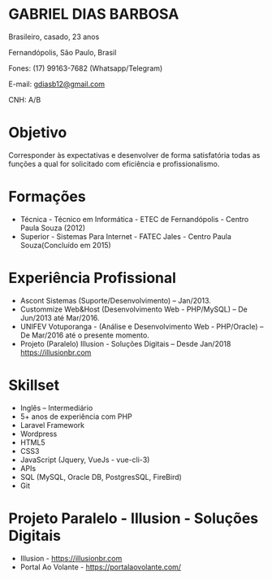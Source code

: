 # GABRIEL DIAS BARBOSA
Brasileiro, casado, 23 anos

Fernandópolis, São Paulo, Brasil

Fones: (17) 99163-7682 (Whatsapp/Telegram) 

E-mail: gdiasb12@gmail.com 

CNH: A/B 

# Objetivo
Corresponder às expectativas e desenvolver de forma satisfatória todas as funções a qual for solicitado com eficiência e profissionalismo.

# Formações
- Técnica - Técnico em Informática - ETEC de Fernandópolis - Centro Paula Souza (2012)
- Superior - Sistemas Para Internet - FATEC Jales - Centro Paula Souza(Concluído em 2015)

# Experiência Profissional
- Ascont Sistemas (Suporte/Desenvolvimento) – Jan/2013.
- Custommize Web&Host (Desenvolvimento Web - PHP/MySQL) – De Jun/2013 até Mar/2016.
- UNIFEV Votuporanga - (Análise e Desenvolvimento Web - PHP/Oracle) – De Mar/2016 até o presente momento.
- Projeto (Paralelo) Illusion - Soluções Digitais – Desde Jan/2018 https://illusionbr.com

# Skillset
- Inglês – Intermediário
- 5+ anos de experiência com PHP
- Laravel Framework
- Wordpress
- HTML5
- CSS3
- JavaScript (Jquery, VueJs - vue-cli-3)
- APIs
- SQL (MySQL, Oracle DB, PostgresSQL, FireBird)
- Git

# Projeto Paralelo - Illusion - Soluções Digitais
- Illusion - https://illusionbr.com
- Portal Ao Volante - https://portalaovolante.com/
 
